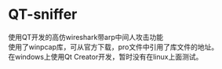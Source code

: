 QT-sniffer
===
使用QT开发的高仿wireshark带arp中间人攻击功能<br>
使用了winpcap库，可从官方下载，pro文件中引用了库文件的地址。<br>
在windows上使用Qt Creator开发，暂时没有在linux上面测试。
